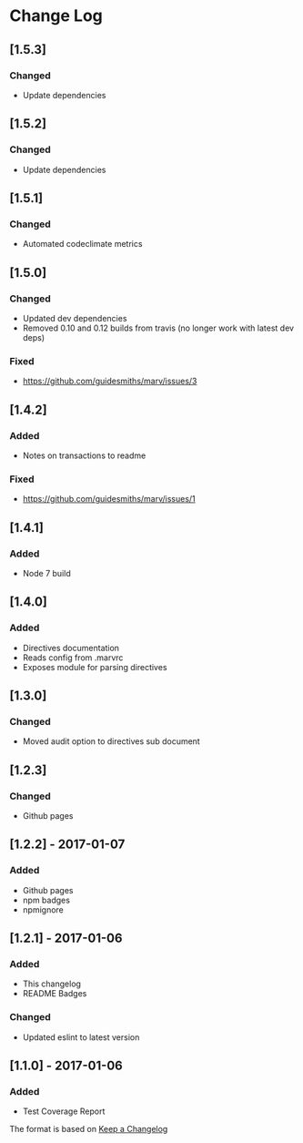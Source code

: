 # Change Log

## [1.5.3]
### Changed
 - Update dependencies

## [1.5.2]
### Changed
 - Update dependencies

## [1.5.1]
### Changed
 - Automated codeclimate metrics

## [1.5.0]
### Changed
 - Updated dev dependencies
 - Removed 0.10 and 0.12 builds from travis (no longer work with latest dev deps)

### Fixed
 - https://github.com/guidesmiths/marv/issues/3

## [1.4.2]
### Added
 - Notes on transactions to readme

### Fixed
 - https://github.com/guidesmiths/marv/issues/1

## [1.4.1]
### Added
- Node 7 build

## [1.4.0]
### Added
- Directives documentation
- Reads config from .marvrc
- Exposes module for parsing directives

## [1.3.0]
### Changed
- Moved audit option to directives sub document

## [1.2.3]
### Changed
- Github pages

## [1.2.2] - 2017-01-07
### Added
- Github pages
- npm badges
- npmignore

## [1.2.1] - 2017-01-06
### Added
- This changelog
- README Badges

### Changed
- Updated eslint to latest version

## [1.1.0] - 2017-01-06
### Added
- Test Coverage Report

The format is based on [Keep a Changelog](http://keepachangelog.com/)
